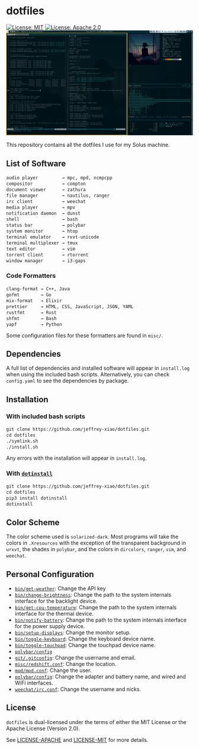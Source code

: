 # dotfiles

[![License: MIT](https://img.shields.io/badge/License-MIT-yellow.svg)](https://opensource.org/licenses/MIT)
[![License: Apache 2.0](https://img.shields.io/badge/License-Apache%202.0-blue.svg)](https://opensource.org/licenses/Apache-2.0)
![Busy Screen](screenshots/busy.png)

This repository contains all the dotfiles I use for my Solus machine.

## List of Software

```
audio player         → mpc, mpd, ncmpcpp
compositor           → compton
document viewer      → zathura
file manager         → nautilus, ranger
irc client           → weechat
media player         → mpv
notification daemon  → dunst
shell                → bash
status bar           → polybar
system monitor       → htop
terminal emulator    → rxvt-unicode
terminal multiplexer → tmux
text editor          → vim
torrent client       → rtorrent
window manager       → i3-gaps
```

### Code Formatters

```
clang-format → C++, Java
gofmt        → Go
mix-format   → Elixir
prettier     → HTML, CSS, JavaScript, JSON, YAML
rustfmt      → Rust
shfmt        → Bash
yapf         → Python
```

Some configuration files for these formatters are found in `misc/`.

## Dependencies

A full list of dependencies and installed software will appear in `install.log` when using the
included bash scripts. Alternatively, you can check `config.yaml` to see the dependencies by
package.

## Installation

### With included bash scripts

```
git clone https://github.com/jeffrey-xiao/dotfiles.git
cd dotfiles
./symlink.sh
./install.sh
```

Any errors with the installation will appear in `install.log`.

### With [`dotinstall`](https://github.com/jeffrey-xiao/dotinstall)

```
git clone https://github.com/jeffrey-xiao/dotfiles.git
cd dotfiles
pip3 install dotinstall
dotinstall
```

## Color Scheme

The color scheme used is `solarized-dark`. Most programs will take the colors in `.Xresources` with
the exception of the transparent background in `urxvt`, the shades in `polybar`, and the colors in
`dircolors`, `ranger`, `vim`, and `weechat`.

## Personal Configuration

- [`bin/get-weather`](bin/get-weather): Change the API key
- [`bin/change-brightness`](bin/change-brightness): Change the path to the system internals
  interface for the backlight device.
- [`bin/get-cpu-temperature`](bin/get-cpu-temperature): Change the path to the system internals
  interface for the thermal device.
- [`bin/notify-battery`](bin/notify-battery): Change the path to the system internals interface for
  the power supply device.
- [`bin/setup-displays`](bin/setup-displays): Change the monitor setup.
- [`bin/toggle-keyboard`](bin/toggle-keyboard): Change the keyboard device name.
- [`bin/toggle-touchpad`](bin/toggle-touchpad): Change the touchpad device name.
- [`polybar/config`]()
- [`git/.gitconfig`](git/.gitconfig): Change the username and email.
- [`misc/redshift.conf`](misc/redshift.conf): Change the location.
- [`mpd/mpd.conf`](mpd/mpd.conf): Change the user.
- [`polybar/config`](polybar/config): Change the adapter and battery name, and wired and WiFi
  interfaces.
- [`weechat/irc.conf`](weechat/irc.conf): Change the username and nicks.

## License

`dotfiles` is dual-licensed under the terms of either the MIT License or the Apache License
(Version 2.0).

See [LICENSE-APACHE](LICENSE-APACHE) and [LICENSE-MIT](LICENSE-MIT) for more details.
